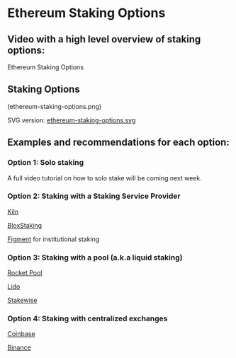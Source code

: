 # Ethereum Staking Options

## Video with a high level overview of staking options:

Ethereum Staking Options

## Staking Options

(ethereum-staking-options.png)

SVG version: [ethereum-staking-options.svg](ethereum-staking-options.svg)

## Examples and recommendations for each option:

### Option 1: Solo staking

A full video tutorial on how to solo stake will be coming next week.

### Option 2: Staking with a Staking Service Provider

[Kiln](https://www.kiln.fi/)

[BloxStaking](https://bloxstaking.com/)

[Figment](https://www.figment.io/staking-ethereum) for institutional staking

### Option 3: Staking with a pool (a.k.a liquid staking)

[Rocket Pool](https://rocketpool.net/)

[Lido](https://lido.fi/)

[Stakewise](https://stakewise.io/)

### Option 4: Staking with centralized exchanges

[Coinbase](https://www.coinbase.com/earn)

[Binance](https://www.binance.com/en/defi-staking)
